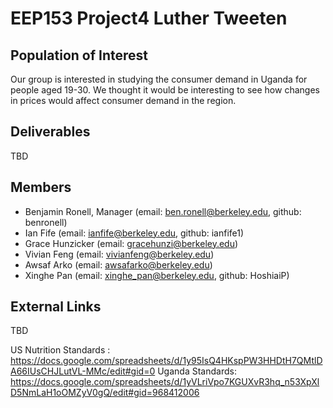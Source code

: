 # EEP153 Project4 Luther Tweeten

## Population of Interest 
Our group is interested in studying the consumer demand in Uganda for people aged 19-30. We thought it would be interesting to see how changes in prices would affect consumer demand in the region. 

## Deliverables
TBD

## Members
- Benjamin Ronell, Manager (email: ben.ronell@berkeley.edu, github: benronell)
- Ian Fife (email: ianfife@berkeley.edu, github: ianfife1)
- Grace Hunzicker (email: gracehunzi@berkeley.edu) 
- Vivian Feng (email: vivianfeng@berkeley.edu)
- Awsaf Arko (email: awsafarko@berkeley.edu)
- Xinghe Pan (email: xinghe_pan@berkeley.edu, github: HoshiaiP)

## External Links
TBD

US Nutrition Standards : https://docs.google.com/spreadsheets/d/1y95IsQ4HKspPW3HHDtH7QMtlDA66IUsCHJLutVL-MMc/edit#gid=0
Uganda Standards: https://docs.google.com/spreadsheets/d/1yVLriVpo7KGUXvR3hq_n53XpXlD5NmLaH1oOMZyV0gQ/edit#gid=968412006
